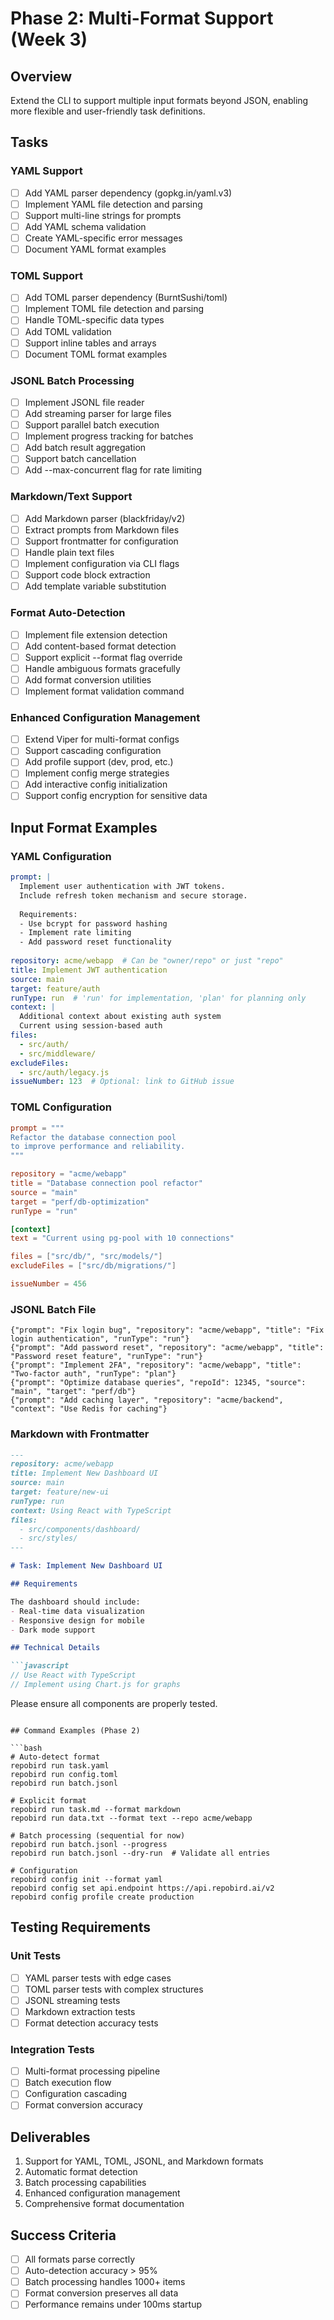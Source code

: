 # Phase 2: Multi-Format Support (Week 3)

## Overview
Extend the CLI to support multiple input formats beyond JSON, enabling more flexible and user-friendly task definitions.

## Tasks

### YAML Support
- [ ] Add YAML parser dependency (gopkg.in/yaml.v3)
- [ ] Implement YAML file detection and parsing
- [ ] Support multi-line strings for prompts
- [ ] Add YAML schema validation
- [ ] Create YAML-specific error messages
- [ ] Document YAML format examples

### TOML Support
- [ ] Add TOML parser dependency (BurntSushi/toml)
- [ ] Implement TOML file detection and parsing
- [ ] Handle TOML-specific data types
- [ ] Add TOML validation
- [ ] Support inline tables and arrays
- [ ] Document TOML format examples

### JSONL Batch Processing
- [ ] Implement JSONL file reader
- [ ] Add streaming parser for large files
- [ ] Support parallel batch execution
- [ ] Implement progress tracking for batches
- [ ] Add batch result aggregation
- [ ] Support batch cancellation
- [ ] Add --max-concurrent flag for rate limiting

### Markdown/Text Support
- [ ] Add Markdown parser (blackfriday/v2)
- [ ] Extract prompts from Markdown files
- [ ] Support frontmatter for configuration
- [ ] Handle plain text files
- [ ] Implement configuration via CLI flags
- [ ] Support code block extraction
- [ ] Add template variable substitution

### Format Auto-Detection
- [ ] Implement file extension detection
- [ ] Add content-based format detection
- [ ] Support explicit --format flag override
- [ ] Handle ambiguous formats gracefully
- [ ] Add format conversion utilities
- [ ] Implement format validation command

### Enhanced Configuration Management
- [ ] Extend Viper for multi-format configs
- [ ] Support cascading configuration
- [ ] Add profile support (dev, prod, etc.)
- [ ] Implement config merge strategies
- [ ] Add interactive config initialization
- [ ] Support config encryption for sensitive data

## Input Format Examples

### YAML Configuration
```yaml
prompt: |
  Implement user authentication with JWT tokens.
  Include refresh token mechanism and secure storage.
  
  Requirements:
  - Use bcrypt for password hashing
  - Implement rate limiting
  - Add password reset functionality
  
repository: acme/webapp  # Can be "owner/repo" or just "repo"
title: Implement JWT authentication
source: main
target: feature/auth
runType: run  # 'run' for implementation, 'plan' for planning only
context: |
  Additional context about existing auth system
  Current using session-based auth
files:
  - src/auth/
  - src/middleware/
excludeFiles:
  - src/auth/legacy.js
issueNumber: 123  # Optional: link to GitHub issue
```

### TOML Configuration
```toml
prompt = """
Refactor the database connection pool
to improve performance and reliability.
"""

repository = "acme/webapp"
title = "Database connection pool refactor"
source = "main"
target = "perf/db-optimization"
runType = "run"

[context]
text = "Current using pg-pool with 10 connections"

files = ["src/db/", "src/models/"]
excludeFiles = ["src/db/migrations/"]

issueNumber = 456
```

### JSONL Batch File
```jsonl
{"prompt": "Fix login bug", "repository": "acme/webapp", "title": "Fix login authentication", "runType": "run"}
{"prompt": "Add password reset", "repository": "acme/webapp", "title": "Password reset feature", "runType": "run"}
{"prompt": "Implement 2FA", "repository": "acme/webapp", "title": "Two-factor auth", "runType": "plan"}
{"prompt": "Optimize database queries", "repoId": 12345, "source": "main", "target": "perf/db"}
{"prompt": "Add caching layer", "repository": "acme/backend", "context": "Use Redis for caching"}
```

### Markdown with Frontmatter
```markdown
---
repository: acme/webapp
title: Implement New Dashboard UI
source: main
target: feature/new-ui
runType: run
context: Using React with TypeScript
files:
  - src/components/dashboard/
  - src/styles/
---

# Task: Implement New Dashboard UI

## Requirements

The dashboard should include:
- Real-time data visualization
- Responsive design for mobile
- Dark mode support

## Technical Details

```javascript
// Use React with TypeScript
// Implement using Chart.js for graphs
```

Please ensure all components are properly tested.
```

## Command Examples (Phase 2)

```bash
# Auto-detect format
repobird run task.yaml
repobird run config.toml
repobird run batch.jsonl

# Explicit format
repobird run task.md --format markdown
repobird run data.txt --format text --repo acme/webapp

# Batch processing (sequential for now)
repobird run batch.jsonl --progress
repobird run batch.jsonl --dry-run  # Validate all entries

# Configuration
repobird config init --format yaml
repobird config set api.endpoint https://api.repobird.ai/v2
repobird config profile create production
```

## Testing Requirements

### Unit Tests
- [ ] YAML parser tests with edge cases
- [ ] TOML parser tests with complex structures
- [ ] JSONL streaming tests
- [ ] Markdown extraction tests
- [ ] Format detection accuracy tests

### Integration Tests
- [ ] Multi-format processing pipeline
- [ ] Batch execution flow
- [ ] Configuration cascading
- [ ] Format conversion accuracy

## Deliverables

1. Support for YAML, TOML, JSONL, and Markdown formats
2. Automatic format detection
3. Batch processing capabilities
4. Enhanced configuration management
5. Comprehensive format documentation

## Success Criteria

- [ ] All formats parse correctly
- [ ] Auto-detection accuracy > 95%
- [ ] Batch processing handles 1000+ items
- [ ] Format conversion preserves all data
- [ ] Performance remains under 100ms startup